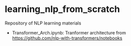 # learning_nlp_from_scratch

Repository of NLP learning materials

* Transformer_Arch.ipynb: Tranformer architecture from https://github.com/nlp-with-transformers/notebooks
